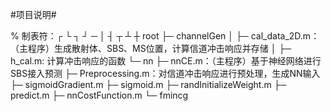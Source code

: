 #项目说明#

%  制表符：┌ └ ┐ ┘ ─ │  ┤ ┬ ┴ ┼
root
├─ channelGen
│    ├─ cal_data_2D.m：（主程序）生成散射体、SBS、MS位置，计算信道冲击响应并存储
│    ├─ h_cal.m: 计算冲击响应的函数
└─  nn
      ├─ nnCE.m：（主程序）基于神经网络进行SBS接入预测
      ├─ Preprocessing.m：对信道冲击响应进行预处理，生成NN输入
      ├─ sigmoidGradient.m
      ├─ sigmoid.m
      ├─ randInitializeWeight.m
      ├─ predict.m
      ├─ nnCostFunction.m
      └─ fmincg
